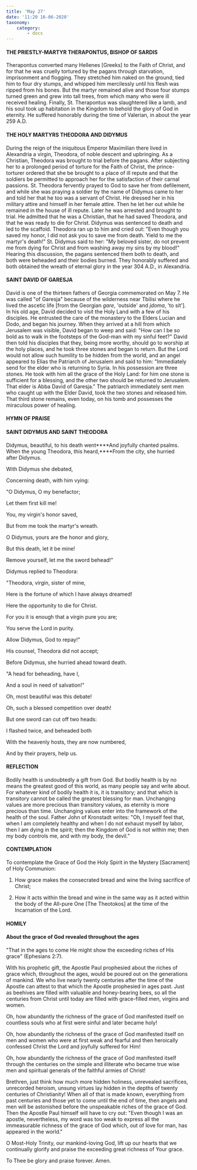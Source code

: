 ```yaml
---
title: 'May 27'
date: '11:20 16-06-2020'
taxonomy:
    category:
        - docs
---
```


#### THE PRIESTLY-MARTYR THERAPONTUS, BISHOP OF SARDIS

Therapontus converted many Hellenes [Greeks] to the Faith of Christ, and for that he was cruelly tortured by the pagans through starvation, imprisonment and flogging. They stretched him naked on the ground, tied him to four dry stumps, and whipped him mercilessly until his flesh was ripped from his bones. But the martyr remained alive and those four stumps turned green and grew into tall trees, from which many who were ill received healing. Finally, St. Therapontus was slaughtered like a lamb, and his soul took up habitation in the Kingdom to behold the glory of God in eternity. He suffered honorably during the time of Valerian, in about the year 259 A.D.

#### THE HOLY MARTYRS THEODORA AND DIDYMUS

During the reign of the iniquitous Emperor Maximilian there lived in Alexandria a virgin, Theodora, of noble descent and upbringing. As a Christian, Theodora was brought to trial before the pagans. After subjecting her to a prolonged period of torture for the Faith of Christ, the prince-torturer ordered that she be brought to a place of ill repute and that the soldiers be permitted to approach her for the satisfaction of their carnal passions. St. Theodora fervently prayed to God to save her from defilement, and while she was praying a soldier by the name of Didymus came to her and told her that he too was a servant of Christ. He dressed her in his military attire and himself in her female attire. Then he let her out while he remained in the house of ill repute. Later he was arrested and brought to trial. He admitted that he was a Christian, that he had saved Theodora, and that he was ready to die for Christ. Didymus was sentenced to death and led to the scaffold. Theodora ran up to him and cried out: "Even though you saved my honor, I did not ask you to save me from death. Yield to me the martyr's death!" St. Didymus said to her: "My beloved sister, do not prevent me from dying for Christ and from washing away my sins by my blood!" Hearing this discussion, the pagans sentenced them both to death, and both were beheaded and their bodies burned. They honorably suffered and both obtained the wreath of eternal glory in the year 304 A.D., in Alexandria.

#### SAINT DAVID OF GARESJA

David is one of the thirteen fathers of Georgia commemorated on May 7. He was called "of Garesja" because of the wilderness near Tbilisi where he lived the ascetic life [from the Georgian *gare*, 'outside' and *jdoma*, 'to sit']. In his old age, David decided to visit the Holy Land with a few of his disciples. He entrusted the care of the monastery to the Elders Lucian and Dodo, and began his journey. When they arrived at a hill from which Jerusalem was visible, David began to weep and said: "How can I be so bold as to walk in the footsteps of the God-man with my sinful feet?" David then told his disciples that they, being more worthy, should go to worship at the holy places, and he took three stones and began to return. But the Lord would not allow such humility to be hidden from the world, and an angel appeared to Elias the Patriarch of Jerusalem and said to him: "Immediately send for the elder who is returning to Syria. In his possession are three stones. He took with him all the grace of the Holy Land: for him one stone is sufficient for a blessing, and the other two should be returned to Jerusalem. That elder is Abba David of Garesja." The patriarch immediately sent men who caught up with the Elder David, took the two stones and released him. That third stone remains, even today, on his tomb and possesses the miraculous power of healing.


#### HYMN OF PRAISE

#### SAINT DIDYMUS AND SAINT THEODORA

Didymus, beautiful, to his death went****And joyfully chanted psalms.
When the young Theodora, this heard,****From the city, she hurried after Didymus.

With Didymus she debated,

Concerning death, with him vying:

"O Didymus, O my benefactor;

Let them first kill me!

You, my virgin's honor saved,

But from me took the martyr's wreath.

O Didymus, yours are the honor and glory,

But this death, let it be mine!

Remove yourself, let me the sword behead!"

Didymus replied to Theodora:

"Theodora, virgin, sister of mine,

Here is the fortune of which I have always dreamed!

Here the opportunity to die for Christ.

For you it is enough that a virgin pure you are;

You serve the Lord in purity.

Allow Didymus, God to repay!"

His counsel, Theodora did not accept;

Before Didymus, she hurried ahead toward death.

"A head for beheading, have I,

And a soul in need of salvation!"

Oh, most beautiful was this debate!

Oh, such a blessed competition over death!

But one sword can cut off two heads:

I flashed twice, and beheaded both

With the heavenly hosts, they are now numbered,

And by their prayers, help us.

#### REFLECTION

Bodily health is undoubtedly a gift from God. But bodily health is by no means the greatest good of this world, as many people say and write about. For whatever kind of bodily health it is, it is transitory; and that which is transitory cannot be called the greatest blessing for man. Unchanging values are more precious than transitory values, as eternity is more precious than time. Unchanging values enter into the framework of the health of the soul. Father John of Kronstadt writes: "Oh, I myself feel that, when I am completely healthy and when I do not exhaust myself by labor, then I am dying in the spirit; then the Kingdom of God is not within me; then my body controls me, and with my body, the devil."

#### CONTEMPLATION



To contemplate the Grace of God the Holy Spirit in the Mystery [Sacrament] of Holy Communion:

1.  How grace makes the consecrated bread and wine the living sacrifice of Christ;

1.  How it acts within the bread and wine in the same way as it acted within the body of the All-pure One [The Theotokos] at the time of the Incarnation of the Lord.


#### HOMILY



#### About the grace of God revealed throughout the ages

"That in the ages to come He might show the exceeding riches of His grace" (Ephesians 2:7).

With his prophetic gift, the Apostle Paul prophesied about the riches of grace which, throughout the ages, would be poured out on the generations of mankind. We who live nearly twenty centuries after the time of the Apostle can attest to that which the Apostle prophesied in ages past. Just as beehives are filled with valuable and honey-bearing bees, so all the centuries from Christ until today are filled with grace-filled men, virgins and women.

Oh, how abundantly the richness of the grace of God manifested itself on countless souls who at first were sinful and later became holy!

Oh, how abundantly the richness of the grace of God manifested itself on men and women who were at first weak and fearful and then heroically confessed Christ the Lord and joyfully suffered for Him!

Oh, how abundantly the richness of the grace of God manifested itself through the centuries on the simple and illiterate who became true wise men and spiritual generals of the faithful armies of Christ!

Brethren, just think how much more hidden holiness, unrevealed sacrifices, unrecorded heroism, unsung virtues lay hidden in the depths of twenty centuries of Christianity! When all of that is made known, everything from past centuries and those yet to come until the end of time, then angels and men will be astonished before the unspeakable riches of the grace of God. Then the Apostle Paul himself will have to cry out: "Even though I was an apostle, nevertheless, my word was too weak to express all the immeasurable richness of the grace of God which, out of love for man, has appeared in the world."

O Most-Holy Trinity, our mankind-loving God, lift up our hearts that we continually glorify and praise the exceeding great richness of Your grace.

To Thee be glory and praise forever. Amen. 
